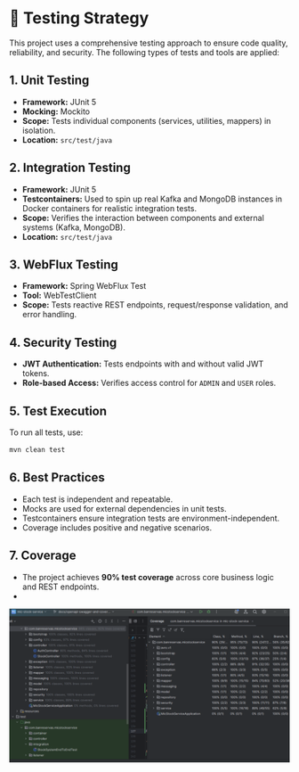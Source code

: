 # 🧪 Testing Strategy

This project uses a comprehensive testing approach to ensure code quality, reliability, and security. The following types of tests and tools are applied:

## 1. Unit Testing

- **Framework:** JUnit 5
- **Mocking:** Mockito
- **Scope:** Tests individual components (services, utilities, mappers) in isolation.
- **Location:** `src/test/java`

## 2. Integration Testing

- **Framework:** JUnit 5
- **Testcontainers:** Used to spin up real Kafka and MongoDB instances in Docker containers for realistic integration tests.
- **Scope:** Verifies the interaction between components and external systems (Kafka, MongoDB).
- **Location:** `src/test/java`

## 3. WebFlux Testing

- **Framework:** Spring WebFlux Test
- **Tool:** WebTestClient
- **Scope:** Tests reactive REST endpoints, request/response validation, and error handling.

## 4. Security Testing

- **JWT Authentication:** Tests endpoints with and without valid JWT tokens.
- **Role-based Access:** Verifies access control for `ADMIN` and `USER` roles.

## 5. Test Execution

To run all tests, use:

```bash
mvn clean test
```

## 6. Best Practices

- Each test is independent and repeatable.
- Mocks are used for external dependencies in unit tests.
- Testcontainers ensure integration tests are environment-independent.
- Coverage includes positive and negative scenarios.

## 7. Coverage


- The project achieves **90% test coverage** across core business logic and REST endpoints.
- 
<img src="test-coverage-stock.png" alt="Coverage">